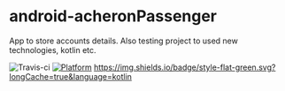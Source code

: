 # android-acheronPassenger

App to store accounts details.
Also testing project to used new technologies, kotlin etc.


![Travis-ci](https://travis-ci.org/raskae/android-acheronPassenger.svg) [![Platform](https://img.shields.io/badge/platform-android-green.svg)](http://developer.android.com/index.html) https://img.shields.io/badge/style-flat-green.svg?longCache=true&language=kotlin
